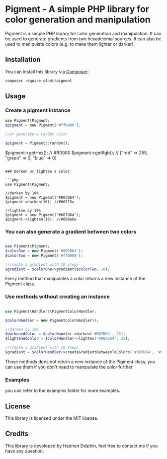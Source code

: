 # Pigment - A simple PHP library for color generation and manipulation

Pigment is a simple PHP library for color generation and manipulation. It can be used to generate gradients from two hexadecimal sources. It can also be used to manipulate colors (e.g. to make them lighter or darker).

## Installation

You can install this library via [Composer](https://getcomposer.org/):

```bash
composer require c4n4r/pigment
```

## Usage

### Create a pigment instance

```php
use Pigment\Pigment;
$pigment = new Pigment('#ff0000');

//or generate a random color

$pigment = Pigment::random();
```

$pigment->getHex(); // #ff0000
$pigment->getRgb(); // ["red" => 255, "green" => 0, "blue" => 0]
```

### Darken or lighten a color

```php
use Pigment\Pigment;

//darken by 10%
$pigment = new Pigment('#007D64');
$pigment->darken(10); //#00715a

//lighten by 10%
$pigment = new Pigment('#007D64');
$pigment->lighten(10); //#008a6e
```

### You can also generate a gradient between two colors

```php

use Pigment\Pigment;
$colorOne = new Pigment('#007D64');
$colorTwo = new Pigment('#ff0000');

//create a gradient with 10 steps
$gradient = $colorOne->gradient($colorTwo, 10);
```
Every method that manipulates a color returns a new instance of the Pigment class.

### Use methods without creating an instance

```php

use Pigment\Handlers\PigmentColorHandler;

$colorHandler = new PigmentColorHandler();

//darken by 10%
$darkenedColor = $colorHandler->darken('#007D64', 25);
$lightenedColor = $colorHandler->lighten('#007D64', 25);

//create a gradient with 10 steps
$gradient = $colorHandler->createGradientBetweenToColors('#007D64', '#ff0000', 10);
```

Those methods does not return a new instance of the Pigment class, you can use them if you don't need to manipulate the color further.

### Examples

you can refer to the examples folder for more examples.


## License

This library is licensed under the MIT license.

## Credits

This library is developed by Hadrien Delphin, feel free to contact me if you have any question.
